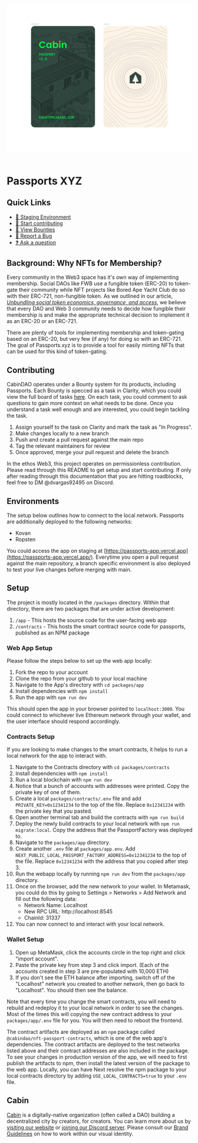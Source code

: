 <div align="center">
  <img src='./assets/cabin-passports.png'>
</div>

<br />

# Passports XYZ

## Quick Links

- [🎤 Staging Environment](https://passports-app.vercel.app/)
- [🙋 Start contributing](#Contributing)
- [🎯 View Bounties](https://app.clarity.so/cabin/view/3039c279-2ee2-4da2-a604-dc1c23d5010c)
- [🐞 Report a Bug](https://github.com/CabinDAO/Passports/issues/new)
- [❓ Ask a question](https://github.com/CabinDAO/Passports/discussions)

## Background: Why NFTs for Membership?

Every community in the Web3 space has it's own way of implementing membership.
Social DAOs like FWB use a fungible token (ERC-20) to token-gate their community
while NFT projects like Bored Ape Yacht Club do so with their ERC-721,
non-fungible token. As we outlined in our article, _[Unbundling social token
economics, governance, and
access](https://creators.mirror.xyz/V7Ucba89-3qV9yFxj7Spj7YxjKAhc6TOd8nUcCp9n6k)_,
we believe that every DAO and Web 3 community needs to decide how fungible their
membership is and make the appropriate technical decision to implement it as an
ERC-20 or an ERC-721.

There are plenty of tools for implementing membership and token-gating based on
an ERC-20, but very few (if any) for doing so with an ERC-721. The goal of
Passports.xyz is to provide a tool for easily minting NFTs that can be used for
this kind of token-gating.

## Contributing

CabinDAO operates under a Bounty system for its products, including Passports. Each Bounty is specced as a task in Clarity, which you could view the full board of tasks [here](https://app.clarity.so/cabin/view/3039c279-2ee2-4da2-a604-dc1c23d5010c). On each task, you could comment to ask questions to gain more context on what needs to be done. Once you understand a task well enough and are interested, you could begin tackling the task.

1. Assign yourself to the task on Clarity and mark the task as "In Progress".
1. Make changes locally to a new branch
1. Push and create a pull request against the main repo
1. Tag the relevant maintainers for review
1. Once approved, merge your pull request and delete the branch

In the ethos Web3, this project operates on permissionless contribution. Please read through this README to get setup and start contributing. If only after reading through this documentation that you are hitting roadblocks, feel free to DM @dvargas92495 on Discord.

## Environments

The setup below outlines how to connect to the local network. Passports are additionally deployed to the following networks:

- Kovan
- Ropsten

You could access the app on staging at [https://passports-app.vercel.app](https://passports-app.vercel.app/). Everytime you open a pull request against the main repository, a branch specific environment is also deployed to test your live changes before merging with main.

## Setup

The project is mostly located in the `/packages` directory. Within that directory, there are two packages that are under active development:

1. `/app` - This hosts the source code for the user-facing web app
1. `/contracts` - This hosts the smart contract source code for passports, published as an NPM package

### Web App Setup

Please follow the steps below to set up the web app locally:

1. Fork the repo to your account
1. Clone the repo from your github to your local machine
1. Navigate to the App's directory with `cd packages/app`
1. Install dependencies with `npm install`
1. Run the app with `npm run dev`

This should open the app in your browser pointed to `localhost:3000`. You could connect to whichever live Ethereum network through your wallet, and the user interface should respond accordingly.

### Contracts Setup

If you are looking to make changes to the smart contracts, it helps to run a local network for the app to interact with.

1. Navigate to the Contracts directory with `cd packages/contracts`
1. Install dependencies with `npm install`
1. Run a local blockchain with `npm run dev`
1. Notice that a bunch of accounts with addresses were printed. Copy the private key of one of them.
1. Create a local `packages/contracts/.env` file and add `PRIVATE_KEY=0x12341234` to the top of the file. Replace `0x12341234` with the private key that you pasted.
1. Open another terminal tab and build the contracts with `npm run build`
1. Deploy the newly build contracts to your local network with `npm run migrate:local`. Copy the address that the PassportFactory was deployed to.
1. Navigate to the `packages/app` directory.
1. Create another `.env` file at `packages/app.env`. Add `NEXT_PUBLIC_LOCAL_PASSPORT_FACTORY_ADDRESS=0x12341234` to the top of the file. Replace `0x12341234` with the address that you copied after step 3.
1. Run the webapp locally by running `npm run dev` from the `packages/app` directory.
1. Once on the browser, add the new network to your wallet. In Metamask, you could do this by going to Settings > Networks > Add Network and fill out the following data:
   - Network Name: Localhost
   - New RPC URL: http://localhost:8545
   - ChainId: 31337
1. You can now connect to and interact with your local network.

### Wallet Setup

1. Open up MetaMask, click the accounts circle in the top right and click "import account".
1. Paste the private key from step 3 and click import. (Each of the accounts created in step 3 are pre-populated with 10,000 ETH)
1. If you don't see the ETH balance after importing, switch off of the "Localhost" network you created to another network, then go back to "Localhost". You should then see the balance. 

Note that every time you change the smart contracts, you will need to rebuild and redeploy it to your local network in order to see the changes. Most of the times this will copying the new contract address to your `packages/app/.env` file for you. You will then need to reboot the frontend.

The contract artifacts are deployed as an `npm` package called `@cabindao/nft-passport-contracts`, which is one of the web app's dependencies. The contract artifacts are deployed to the test networks listed above and their contract addresses are also included in the package. To see your changes in production version of the app, we will need to first publish the artifacts to npm, then install the latest version of the package to the web app. Locally, you can have Next resolve the npm package to your local contracts directory by adding `USE_LOCAL_CONTRACTS=true` to your `.env` file.

## Cabin

[Cabin](https://www.creatorcabins.com) is a digitally-native organization (often
called a DAO) building a decentralized city by creators, for creators. You can
learn more about us by [visiting our website](https://www.creatorcabins.com) or
[joining our Discord server](https://discord.gg/4G6XjsCjM3). Please consult our
[Brand Guidelines](https://github.com/CabinDAO/topo) on how to work
within our visual identity.
